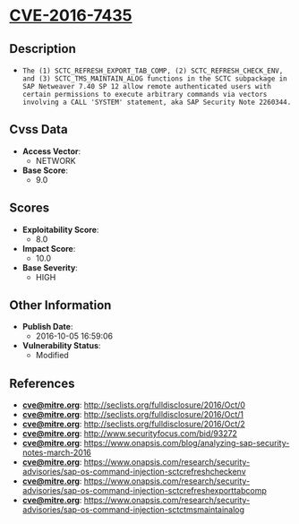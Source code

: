 
# [CVE-2016-7435](http://seclists.org/fulldisclosure/2016/Oct/0)

## Description

- `The (1) SCTC_REFRESH_EXPORT_TAB_COMP, (2) SCTC_REFRESH_CHECK_ENV, and (3) SCTC_TMS_MAINTAIN_ALOG functions in the SCTC subpackage in SAP Netweaver 7.40 SP 12 allow remote authenticated users with certain permissions to execute arbitrary commands via vectors involving a CALL 'SYSTEM' statement, aka SAP Security Note 2260344.`

## Cvss Data

- **Access Vector**:
  - NETWORK
- **Base Score**:
  - 9.0

## Scores

- **Exploitability Score**:
  - 8.0
- **Impact Score**:
  - 10.0
- **Base Severity**:
  - HIGH

## Other Information

- **Publish Date**:
  - 2016-10-05 16:59:06
- **Vulnerability Status**:
  - Modified

## References

- **cve@mitre.org**: http://seclists.org/fulldisclosure/2016/Oct/0
- **cve@mitre.org**: http://seclists.org/fulldisclosure/2016/Oct/1
- **cve@mitre.org**: http://seclists.org/fulldisclosure/2016/Oct/2
- **cve@mitre.org**: http://www.securityfocus.com/bid/93272
- **cve@mitre.org**: https://www.onapsis.com/blog/analyzing-sap-security-notes-march-2016
- **cve@mitre.org**: https://www.onapsis.com/research/security-advisories/sap-os-command-injection-sctcrefreshcheckenv
- **cve@mitre.org**: https://www.onapsis.com/research/security-advisories/sap-os-command-injection-sctcrefreshexporttabcomp
- **cve@mitre.org**: https://www.onapsis.com/research/security-advisories/sap-os-command-injection-sctctmsmaintainalog
